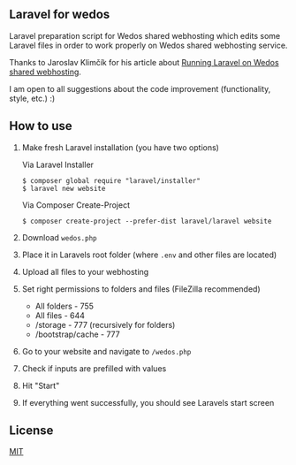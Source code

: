 ## Laravel for wedos

Laravel preparation script for Wedos shared webhosting which edits some Laravel files in order to work properly on Wedos shared webhosting service.

Thanks to Jaroslav Klimčík for his article about [Running Laravel on Wedos shared webhosting](http://laravelblog.cz/spusteni-laravelu-na-sdilenem-hostingu-wedos/).

I am open to all suggestions about the code improvement (functionality, style, etc.) :)

## How to use

1. Make fresh Laravel installation (you have two options)

   Via Laravel Installer
   ```
   $ composer global require "laravel/installer"
   $ laravel new website
   ```
  
   Via Composer Create-Project
   ```
   $ composer create-project --prefer-dist laravel/laravel website
   ```

2. Download `wedos.php`
3. Place it in Laravels root folder (where `.env` and other files are located)
4. Upload all files to your webhosting
5. Set right permissions to folders and files (FileZilla recommended)
   - All folders - 755
   - All files - 644
   - /storage - 777 (recursively for folders)
   - /bootstrap/cache - 777
6. Go to your website and navigate to `/wedos.php`
7. Check if inputs are prefilled with values
8. Hit "Start"
9. If everything went successfully, you should see Laravels start screen

## License

[MIT](https://github.com/vanekj/laravel-wedos/blob/master/LICENSE)
